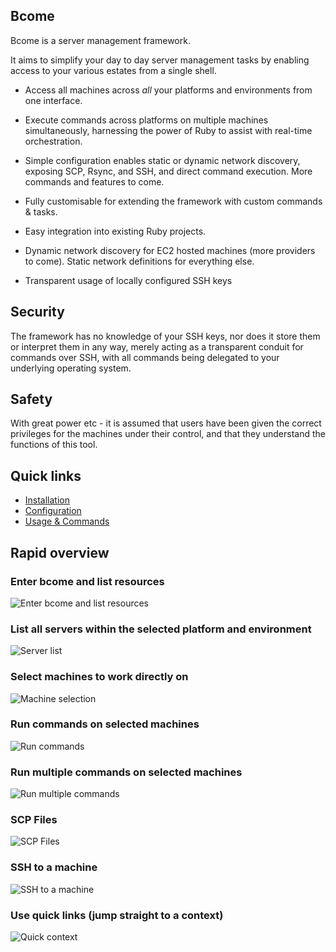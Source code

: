 
## Bcome

Bcome is a server management framework. 

It aims to simplify your day to day server management tasks by enabling access to your various estates from a single shell.

* Access all machines across *all* your platforms and environments from one interface.  

* Execute commands across platforms on multiple machines simultaneously, harnessing the power of Ruby to assist with real-time orchestration.

* Simple configuration enables static or dynamic network discovery, exposing SCP, Rsync, and SSH, and direct command execution.  More commands and features to come.

* Fully customisable for extending the framework with custom commands & tasks.

* Easy integration into existing Ruby projects.

* Dynamic network discovery for EC2 hosted machines (more providers to come). Static network definitions for everything else.

* Transparent usage of locally configured SSH keys

## Security

The framework has no knowledge of your SSH keys, nor does it store them or interpret them in any way, merely acting as a transparent conduit for commands over SSH, with all commands being delegated to your underlying operating system.

## Safety

With great power etc - it is assumed that users have been given the correct privileges for the machines under their control, and that they understand the functions of this tool.

## Quick links

* [Installation](documentation/installation.md)
* [Configuration](documentation/configuration.md)
* [Usage & Commands](documentation/usage.md)

## Rapid overview

### Enter bcome and list resources

![Enter bcome and list resources](https://s3-eu-west-1.amazonaws.com/becomegemreadmeassets/initial_list.png)

### List all servers within the selected platform and environment

![Server list](https://s3-eu-west-1.amazonaws.com/becomegemreadmeassets/list_servers.png)

### Select machines to work directly on

![Machine selection](https://s3-eu-west-1.amazonaws.com/becomegemreadmeassets/add_machines.png)

### Run commands on selected machines

![Run commands](https://s3-eu-west-1.amazonaws.com/becomegemreadmeassets/run_commands.png)

### Run multiple commands on selected machines

![Run multiple commands](https://s3-eu-west-1.amazonaws.com/becomegemreadmeassets/run_multiple_commands.png)

### SCP Files

![SCP Files](https://s3-eu-west-1.amazonaws.com/becomegemreadmeassets/scp_files.png)

### SSH to a machine

![SSH to a machine](https://s3-eu-west-1.amazonaws.com/becomegemreadmeassets/ssh_to_box.png)


### Use quick links (jump straight to a context)

![Quick context](https://s3-eu-west-1.amazonaws.com/becomegemreadmeassets/quick_links.png)

























